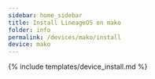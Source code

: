 ```yaml
---
sidebar: home_sidebar
title: Install LineageOS on mako
folder: info
permalink: /devices/mako/install
device: mako
---
```

{% include templates/device_install.md %}
